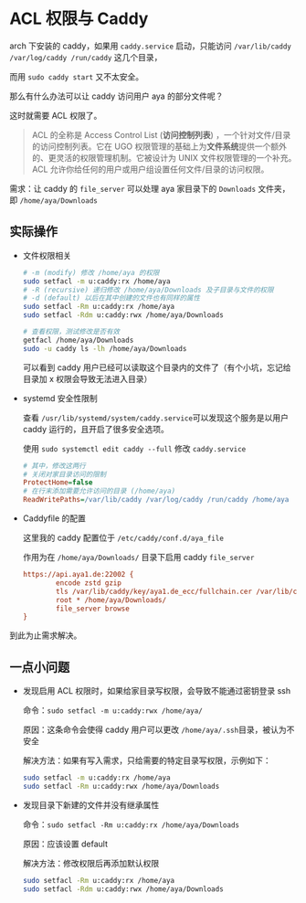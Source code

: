 # ACL 权限与 Caddy

arch 下安装的 caddy，如果用 `caddy.service`​ 启动，只能访问 `/var/lib/caddy /var/log/caddy /run/caddy`​ 这几个目录，

而用 `sudo caddy start`​ 又不太安全。

那么有什么办法可以让 caddy 访问用户 aya 的部分文件呢？

这时就需要 ACL 权限了。

> ACL 的全称是 Access Control List (**访问控制列表**) ，一个针对文件/目录的访问控制列表。它在 UGO 权限管理的基础上为**文件系统**提供一个额外的、更灵活的权限管理机制。它被设计为 UNIX 文件权限管理的一个补充。ACL 允许你给任何的用户或用户组设置任何文件/目录的访问权限。

需求：让 caddy 的 `file_server`​​ ​可以处理 aya 家目录下的 `Downloads`​​​ 文件夹，即 `/home/aya/Downloads`​​​

## 实际操作

* 文件权限相关

  ```bash
  # -m (modify) 修改 /home/aya 的权限
  sudo setfacl -m u:caddy:rx /home/aya
  # -R (recursive) 递归修改 /home/aya/Downloads 及子目录与文件的权限
  # -d (default) 以后在其中创建的文件也有同样的属性
  sudo setfacl -Rm u:caddy:rx /home/aya
  sudo setfacl -Rdm u:caddy:rwx /home/aya/Downloads

  # 查看权限，测试修改是否有效
  getfacl /home/aya/Downloads
  sudo -u caddy ls -lh /home/aya/Downloads
  ```

  可以看到 caddy 用户已经可以读取这个目录内的文件了（有个小坑，忘记给目录加 x 权限会导致无法进入目录）

* systemd 安全性限制

  查看 `/usr/lib/systemd/system/caddy.service`​ 可以发现这个服务是以用户 caddy 运行的，且开启了很多安全选项。

  使用 `sudo systemctl edit caddy --full`​ 修改 `caddy.service`​

  ```ini
  # 其中，修改这两行
  # 关闭对家目录访问的限制
  ProtectHome=false
  # 在行末添加需要允许访问的目录 (/home/aya)
  ReadWritePaths=/var/lib/caddy /var/log/caddy /run/caddy /home/aya
  ```
* Caddyfile 的配置

  这里我的 caddy 配置位于 `/etc/caddy/conf.d/aya_file`​

  作用为在 `/home/aya/Downloads/` ​目录下启用 caddy `file_server`​

  ```ini
  https://api.aya1.de:22002 {
          encode zstd gzip
          tls /var/lib/caddy/key/aya1.de_ecc/fullchain.cer /var/lib/caddy/key/aya1.de_ecc/aya1.de.key
          root * /home/aya/Downloads/
          file_server browse
  }
  ```

到此为止需求解决。

## 一点小问题

* 发现启用 ACL 权限时，如果给家目录写权限，会导致不能通过密钥登录 ssh

  命令：`sudo setfacl -m u:caddy:rwx /home/aya/`​​

  原因：这条命令会使得 caddy 用户可以更改 `/home/aya/.ssh`​​ 目录，被认为不安全

  解决方法：如果有写入需求，只给需要的特定目录写权限，示例如下：

  ```bash
  sudo setfacl -m u:caddy:rx /home/aya
  sudo setfacl -Rm u:caddy:rwx /home/aya/Downloads
  ```

* 发现目录下新建的文件并没有继承属性

  命令：`sudo setfacl -Rm u:caddy:rx /home/aya/Downloads`​

  原因：应该设置 default

  解决方法：修改权限后再添加默认权限
  
  ```bash
  sudo setfacl -Rm u:caddy:rx /home/aya
  sudo setfacl -Rdm u:caddy:rwx /home/aya/Downloads
  ```